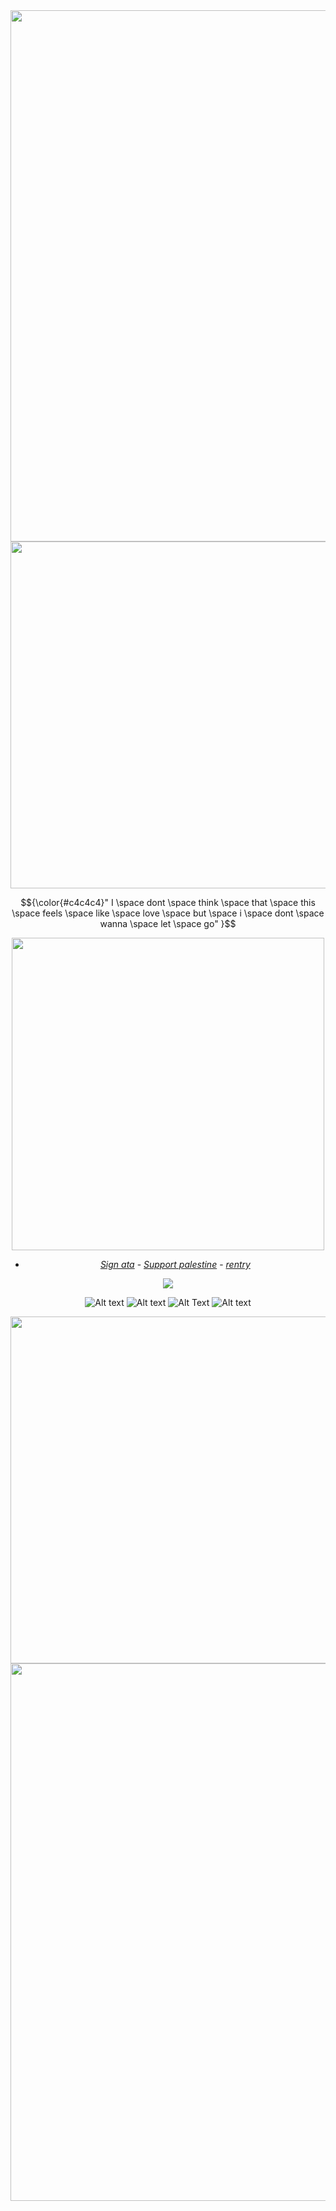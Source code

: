 




<div align="center">
	<img width = "850" src="https://64.media.tumblr.com/75ce52926c87cf5023658a3c7ebc4c95/72965c7f627485fc-83/s540x810/859c04865b09b77378b19a8399bd1b2929f74b93.pnj"
</div>





<div align="center">
	<img width = "555" src="https://64.media.tumblr.com/dfbeb9329ee145fa92a8c734f35ce045/be9eaed3dceff1b6-29/s540x810/15cd7decd4c908393c5b18685fabac04c05e530a.pnj"
</div>






<br />

<p align="center"> 
$${\color{#c4c4c4}" I \space dont \space think \space that \space this  \space feels \space like \space love \space but \space i \space dont \space wanna \space let \space go" }$$

</p>

<div align="center">
	<img width = "500" src="https://media.discordapp.net/attachments/1268306594047721544/1291221940060553216/blur_edges_8.png?ex=66ff4fa4&is=66fdfe24&hm=eccc83b331be050db80ca5fd2026ed860ca1659c15a02552f4d1ab748e4806c9&=&format=webp&quality=lossless&width=565&height=565"

</div>





<div align="center"> 
	
 - [_Sign ata_](https://ellieparkerbutpixel.atabook.org/)  - [_Support palestine_](https://arab.org/click-to-help/palestine/) - [_rentry_](https://rentry.co/kacakym3)

![](https://komarev.com/ghpvc/?username=neurodiellie&label=🌙&style=for-the-badge&color=656968)


![Alt text](https://y2k.neocities.org/stamps2/gummy_sharks_by_bunsona-d9wuhub.png)  ![Alt text](https://files.catbox.moe/iq5tk5.gif) ![Alt Text](https://supplies.ju.mp/assets/images/gallery01/09d7254c.png?v=c214c26a)  ![Alt text](https://images-wixmp-ed30a86b8c4ca887773594c2.wixmp.com/f/22dd7eb7-4a1f-491c-93ef-22d85cf43eea/d6qirgu-36d76696-0464-4082-a180-8ff544200445.gif?token=eyJ0eXAiOiJKV1QiLCJhbGciOiJIUzI1NiJ9.eyJzdWIiOiJ1cm46YXBwOjdlMGQxODg5ODIyNjQzNzNhNWYwZDQxNWVhMGQyNmUwIiwiaXNzIjoidXJuOmFwcDo3ZTBkMTg4OTgyMjY0MzczYTVmMGQ0MTVlYTBkMjZlMCIsIm9iaiI6W1t7InBhdGgiOiJcL2ZcLzIyZGQ3ZWI3LTRhMWYtNDkxYy05M2VmLTIyZDg1Y2Y0M2VlYVwvZDZxaXJndS0zNmQ3NjY5Ni0wNDY0LTQwODItYTE4MC04ZmY1NDQyMDA0NDUuZ2lmIn1dXSwiYXVkIjpbInVybjpzZXJ2aWNlOmZpbGUuZG93bmxvYWQiXX0.wTzGhGWjW68evww0DZwYUYmPbZdKVfb3pco0iq8KQjs)



<div align="center">
	<img width = "555" src="https://64.media.tumblr.com/98fb187000d129bd3cc5bbbc502160e9/be9eaed3dceff1b6-67/s540x810/bcd85b6a4b182acef0d01299d5cfff4fff3cc636.pnj"
</div>






<div align="center">
	<img width = "860" src="https://64.media.tumblr.com/e085a3c5df4626e71b16bd28b23e0f2f/72965c7f627485fc-4c/s540x810/eece92c7e90b46f488cd9b42b135aaa06ca967ce.pnj"
</div>




